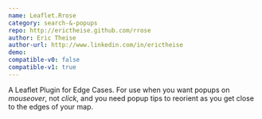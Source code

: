 ```yaml
---
name: Leaflet.Rrose
category: search-&-popups
repo: http://erictheise.github.com/rrose
author: Eric Theise
author-url: http://www.linkedin.com/in/erictheise
demo: 
compatible-v0: false
compatible-v1: true
---
```


A Leaflet Plugin for Edge Cases.  For use when you want popups on <em>mouseover</em>, not <em>click</em>, and			you need popup tips to reorient as you get close to the edges of your map.
